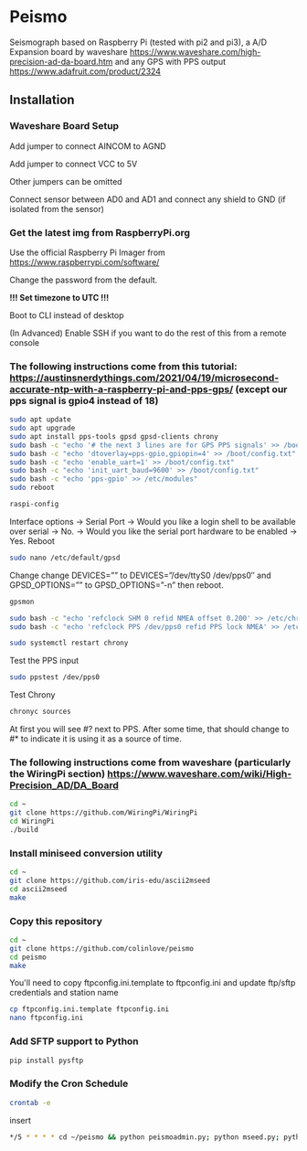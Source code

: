 # Peismo
Seismograph based on Raspberry Pi (tested with pi2 and pi3), a A/D Expansion board by waveshare https://www.waveshare.com/high-precision-ad-da-board.htm and any GPS with PPS output https://www.adafruit.com/product/2324
## Installation
### Waveshare Board Setup
Add jumper to connect AINCOM to AGND

Add jumper to connect VCC to 5V

Other jumpers can be omitted

Connect sensor between AD0 and AD1 and connect any shield to GND (if isolated from the sensor)

### Get the latest img from RaspberryPi.org
Use the official Raspberry Pi Imager from https://www.raspberrypi.com/software/

Change the password from the default. 

**!!! Set timezone to UTC !!!**

Boot to CLI instead of desktop

(In Advanced) Enable SSH if you want to do the rest of this from a remote console

### The following instructions come from this tutorial: https://austinsnerdythings.com/2021/04/19/microsecond-accurate-ntp-with-a-raspberry-pi-and-pps-gps/ (except our pps signal is gpio4 instead of 18)

```bash
sudo apt update
sudo apt upgrade
sudo apt install pps-tools gpsd gpsd-clients chrony
sudo bash -c "echo '# the next 3 lines are for GPS PPS signals' >> /boot/config.txt"
sudo bash -c "echo 'dtoverlay=pps-gpio,gpiopin=4' >> /boot/config.txt"
sudo bash -c "echo 'enable_uart=1' >> /boot/config.txt"
sudo bash -c "echo 'init_uart_baud=9600' >> /boot/config.txt"
sudo bash -c "echo 'pps-gpio' >> /etc/modules"
sudo reboot
```
```bash
raspi-config
```
Interface options -> Serial Port ->
Would you like a login shell to be available over serial -> No. ->
Would you like the serial port hardware to be enabled -> Yes. Reboot

```bash
sudo nano /etc/default/gpsd
```
Change change DEVICES=”” to DEVICES=”/dev/ttyS0 /dev/pps0″ and GPSD_OPTIONS=”” to GPSD_OPTIONS=”-n” then reboot.
```bash
gpsmon
```

```bash
sudo bash -c "echo 'refclock SHM 0 refid NMEA offset 0.200' >> /etc/chrony/chrony.conf"
sudo bash -c "echo 'refclock PPS /dev/pps0 refid PPS lock NMEA' >> /etc/chrony/chrony.conf"
```
```bash
sudo systemctl restart chrony
```
Test the PPS input
```bash
sudo ppstest /dev/pps0
```
Test Chrony
```bash
chronyc sources
```
At first you will see #? next to PPS. After some time, that should change to #* to indicate it is using it as a source of time.

### The following instructions come from waveshare (particularly the WiringPi section) https://www.waveshare.com/wiki/High-Precision_AD/DA_Board
```bash
cd ~
git clone https://github.com/WiringPi/WiringPi
cd WiringPi
./build
```

### Install miniseed conversion utility

```bash
cd ~
git clone https://github.com/iris-edu/ascii2mseed
cd ascii2mseed
make
```

### Copy this repository
```bash
cd ~
git clone https://github.com/colinlove/peismo
cd peismo
make
```

You'll need to copy ftpconfig.ini.template to ftpconfig.ini and update ftp/sftp credentials and station name
```bash
cp ftpconfig.ini.template ftpconfig.ini
nano ftpconfig.ini
```
### Add SFTP support to Python
```bash
pip install pysftp
```
### Modify the Cron Schedule
```bash
crontab -e
```
insert
```bash
*/5 * * * * cd ~/peismo && python peismoadmin.py; python mseed.py; python ftpupload.py
```
